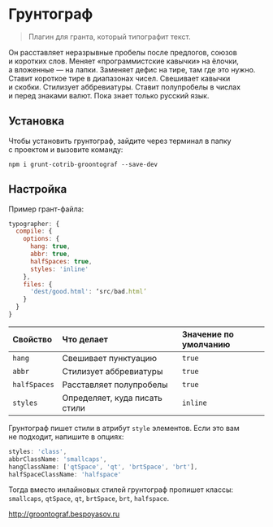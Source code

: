 # Грунтограф

> Плагин для гранта, который типографит текст.

Он расставляет неразрывные пробелы после предлогов, союзов и коротких слов. Меняет «программистские кавычки» на ёлочки, а вложенные — на лапки. Заменяет дефис на тире, там где это нужно. Ставит короткое тире в диапазонах чисел. Cвешивает кавычки и скобки. Стилизует аббревиатуры. Ставит полупробелы в числах и перед знаками валют. Пока знает только русский язык.

## Установка

Чтобы установить грунтограф, зайдите через терминал в папку с проектом и вызовите команду:

```shell
npm i grunt-cotrib-groontograf --save-dev
```

## Настройка

Пример грант-файла: 

```js
typographer: {
  compile: {
    options: {
      hang: true,
      abbr: true,
      halfSpaces: true,
      styles: 'inline'
    },
    files: {
      'dest/good.html': ‘src/bad.html’
    }
  }
}
```

| Свойство | Что делает | Значение по умолчанию |
|:---------|:-----------|:----------------------|
| `hang` | Свешивает пунктуацию | `true` |
| `abbr` | Стилизует аббревиатуры | `true` |
| `halfSpaces` | Расставляет полупробелы | `true` |
| `styles` | Определяет, куда писать стили | `inline` |

Грунтограф пишет стили в атрибут `style` элементов. Если это вам не подходит, напишите в опциях:

```js
styles: 'class',
abbrClassName: 'smallcaps',
hangClassName: ['qtSpace', 'qt', 'brtSpace', 'brt'],
halfSpaceClassName: 'halfspace'
```

Тогда вместо инлайновых стилей грунтограф пропишет классы: `smallcaps`, `qtSpace`, `qt`, `brtSpace`, `brt`, `halfspace`.

http://groontograf.bespoyasov.ru
